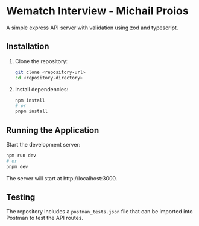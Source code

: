 # Wematch Interview - Michail Proios

A simple express API server with validation using zod and typescript.

## Installation

1. Clone the repository:
   ```bash
   git clone <repository-url>
   cd <repository-directory>
   ```

2. Install dependencies:
   ```bash
   npm install
   # or
   pnpm install
   ```

## Running the Application

Start the development server:
```bash
npm run dev
# or
pnpm dev
```

The server will start at http://localhost:3000.

## Testing

The repository includes a `postman_tests.json` file that can be imported into Postman to test the API routes. 